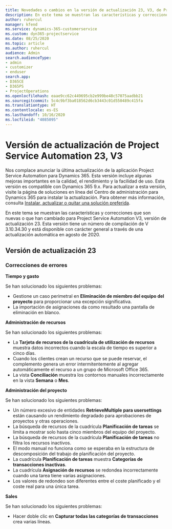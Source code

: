 ```yaml
---
title: Novedades o cambios en la versión de actualización 23, V3, de Project Service Automation
description: En este tema se muestran las características y correcciones que están disponibles en la versión de actualización 23, V3, de Project Service Automation.
author: ruhercul
manager: kfend
ms.service: dynamics-365-customerservice
ms.custom: dyn365-projectservice
ms.date: 08/25/2020
ms.topic: article
ms.author: ruhercul
audience: Admin
search.audienceType:
- admin
- customizer
- enduser
search.app:
- D365CE
- D365PS
- ProjectOperations
ms.openlocfilehash: eaae9cc62c449695cb2e999be48c57075aadbb21
ms.sourcegitcommit: 5c4c9bf3ba018562d6cb3443c01d550489c415fa
ms.translationtype: HT
ms.contentlocale: es-ES
ms.lasthandoff: 10/16/2020
ms.locfileid: "4085095"
---
```

# <a name="project-service-automation-update-release-23-v3"></a>Versión de actualización de Project Service Automation 23, V3

Nos complace anunciar la última actualización de la aplicación Project Service Automation para Dynamics 365. Esta versión incluye algunas mejoras importantes en la calidad, el rendimiento y la facilidad de uso. Esta versión es compatible con Dynamics 365 9.x. Para actualizar a esta versión, visite la página de soluciones en línea del Centro de administración para Dynamics 365 para instalar la actualización. Para obtener más información, consulta [Instalar, actualizar o quitar una solución preferida](https://docs.microsoft.com/power-platform/admin/install-remove-preferred-solution).

En este tema se muestran las características y correcciones que son nuevas o que han cambiado para Project Service Automation V3, versión de actualización 23. Esta versión tiene un número de compilación de V 3.10.34.30 y está disponible con carácter general a través de una actualización automática en agosto de 2020.

## <a name="update-release-23"></a>Versión de actualización 23

### <a name="bug-fixes"></a>Correcciones de errores

**Tiempo y gasto**

Se han solucionado los siguientes problemas:
- Gestione un caso perimetral en **Eliminación de miembro del equipo del proyecto** para proporcionar una excepción significativa.
- La importación de asignaciones da como resultado una pantalla de eliminación en blanco.

**Administración de recursos**

Se han solucionado los siguientes problemas:

- La **Tarjeta de recursos de la cuadrícula de utilización de recursos** muestra datos incorrectos cuando la escala de tiempo es superior a cinco días.
- Cuando los clientes crean un recurso que se puede reservar, el complemento genera un error intermitentemente al agregar automáticamente el recurso a un grupo de Microsoft Office 365.
- La vista **Conciliación** muestra los contornos manuales incorrectamente en la vista **Semana** o **Mes**.

**Administración del proyecto**

Se han solucionado los siguientes problemas:

- Un número excesivo de entidades **RetrieveMultiple para usersettings** están causando un rendimiento degradado para aprobaciones de proyectos y otras operaciones.
- La búsqueda de recursos de la cuadrícula **Planificación de tareas** se limita a mostrar solo hasta cinco miembros del equipo del proyecto. 
- La búsqueda de recursos de la cuadrícula **Planificación de tareas** no filtra los recursos inactivos.
- El modo manual no funciona como se esperaba en la estructura de descomposición del trabajo de planificación del proyecto.
- La cuadrícula **Planificación de tareas** muestra **Categorías de transacciones inactivas**.
- La cuadrícula **Asignación de recursos** se redondea incorrectamente cuando una tarea tiene varias asignaciones.
- Los valores de redondeo son diferentes entre el coste planificado y el coste real para una única tarea.

**Sales**

Se han solucionado los siguientes problemas:

- Hacer doble clic en **Capturar todas las categorías de transacciones** crea varias líneas.
